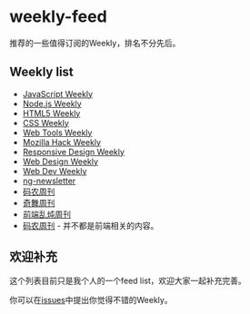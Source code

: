 weekly-feed
===========

推荐的一些值得订阅的Weekly，排名不分先后。

## Weekly list

- [JavaScript Weekly](http://javascriptweekly.com/)
- [Node.js Weekly](http://nodeweekly.com/)
- [HTML5 Weekly](http://html5weekly.com/)
- [CSS Weekly](http://css-weekly.com/)
- [Web Tools Weekly](http://webtoolsweekly.com/)
- [Mozilla Hack Weekly](https://hacks.mozilla.org/category/mozilla-hacks-weekly/)
- [Responsive Design Weekly](http://responsivedesignweekly.com/)
- [Web Design Weekly](http://web-design-weekly.com/)
- [Web Dev Weekly](http://www.webdevweekly.com/)
- [ng-newsletter](http://www.ng-newsletter.com.s3-website-us-east-1.amazonaws.com/)
- [码农周刊](http://weekly.manong.io/issues/)
- [奇舞周刊](https://weekly.75.team/)
- [前端乱炖周刊](http://www.html-js.com/static/htmljs-weekly-1.html)
- [码农周刊](http://weekly.manong.io/) - 并不都是前端相关的内容。

## 欢迎补充

这个列表目前只是我个人的一个feed list，欢迎大家一起补充完善。

你可以在[issues](https://github.com/fenbility/weekly-feed/issues)中提出你觉得不错的Weekly。
